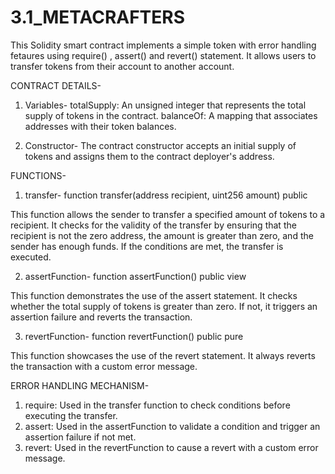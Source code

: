 # 3.1_METACRAFTERS

This Solidity smart contract implements a simple token with error handling fetaures using require() , assert() and revert() statement. It allows users to transfer tokens from their account to another account.

CONTRACT DETAILS-
1) Variables-
totalSupply: An unsigned integer that represents the total supply of tokens in the contract.
balanceOf: A mapping that associates addresses with their token balances.

2) Constructor-
The contract constructor accepts an initial supply of tokens and assigns them to the contract deployer's address.


FUNCTIONS-
1) transfer-
function transfer(address recipient, uint256 amount) public

This function allows the sender to transfer a specified amount of tokens to a recipient. It checks for the validity of the transfer by ensuring that the recipient is not the zero address, the amount is greater than zero, and the sender has enough funds. If the conditions are met, the transfer is executed.

2) assertFunction-
function assertFunction() public view

This function demonstrates the use of the assert statement. It checks whether the total supply of tokens is greater than zero. If not, it triggers an assertion failure and reverts the transaction.

3) revertFunction-
function revertFunction() public pure

This function showcases the use of the revert statement. It always reverts the transaction with a custom error message.


ERROR HANDLING MECHANISM-
1) require: Used in the transfer function to check conditions before executing the transfer.
2) assert: Used in the assertFunction to validate a condition and trigger an assertion failure if not met.
3) revert: Used in the revertFunction to cause a revert with a custom error message.
